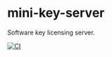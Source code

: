 # mini-key-server
Software key licensing server.

[![CI](https://github.com/usrbinsam/mini-key-server/actions/workflows/main.yml/badge.svg?branch=beta)](https://github.com/usrbinsam/mini-key-server/actions/workflows/main.yml)

